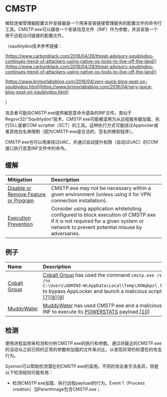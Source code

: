 # CMSTP

微软连接管理器配置文件安装器是一个用来安装链接管理服务的配置文件的命令行工具。CMSTP.exe可以接收一个安装信息文件（INF）作为参数，并且安装一个用于远程访问链接的配置文件。

（squiblydoo技术参考链接：

[https://www.carbonblack.com/2016/04/28/threat-advisory-squiblydoo-continues-trend-of-attackers-using-native-os-tools-to-live-off-the-land/](https://www.carbonblack.com/2016/04/28/threat-advisory-squiblydoo-continues-trend-of-attackers-using-native-os-tools-to-live-off-the-land/)

[https://www.brimorlabsblog.com/2016/04/very-quick-blog-post-on-squiblydoo.html](https://www.brimorlabsblog.com/2016/04/very-quick-blog-post-on-squiblydoo.html)

）

攻击者可能向CMSTP.exe提供被恶意命令感染的INF文件。类似于 Regsvr32/“Squiblydoo”技术，CMSTP.exe可能被滥用为从远程服务器加载、执行DLL或者COM scriptlet（SCT）的工具。这种执行方式可能绕过Applocker或者其他白名单限制（因为CMSTP.exe是合法的、签名的微软程序）。

CMSTP.exe也可以用来绕过UAC，并通过自动提升权限（自动过UAC）的COM接口执行恶意INF文件中的命令。

## 缓解

| Mitigation | Description |
| :--- | :--- |
| [Disable or Remove Feature or Program](https://attack.mitre.org/mitigations/M1042) | CMSTP.exe may not be necessary within a given environment \(unless using it for VPN connection installation\). |
| [Execution Prevention](https://attack.mitre.org/mitigations/M1038) | Consider using application whitelisting configured to block execution of CMSTP.exe if it is not required for a given system or network to prevent potential misuse by adversaries. |

## 例子

| Name | Description |
| :--- | :--- |
| [Cobalt Group](https://attack.mitre.org/groups/G0080) | [Cobalt Group](https://attack.mitre.org/groups/G0080) has used the command `cmstp.exe /s /ns C:\Users\ADMINI~W\AppData\Local\Temp\XKNqbpzl.txt` to bypass AppLocker and launch a malicious script.[\[7\]](https://blog.talosintelligence.com/2018/07/multiple-cobalt-personality-disorder.html)[\[8\]](https://blog.morphisec.com/cobalt-gang-2.0)[\[9\]](https://researchcenter.paloaltonetworks.com/2018/10/unit42-new-techniques-uncover-attribute-cobalt-gang-commodity-builders-infrastructure-revealed/) |
| [MuddyWater](https://attack.mitre.org/groups/G0069) | [MuddyWater](https://attack.mitre.org/groups/G0069) has used CMSTP.exe and a malicious INF to execute its [POWERSTATS](https://attack.mitre.org/software/S0223) payload.[\[10\]](https://www.fireeye.com/blog/threat-research/2018/03/iranian-threat-group-updates-ttps-in-spear-phishing-campaign.html) |

## 检测

使用进程监控来检测和分析CMSTP.exe的执行和参数。通过将最近的CMSTP.exe的活动与之前已知的正常的参数和加载的文件来对比，以发现异常的和潜在的攻击行为。

Sysmon可以帮助检测潜在的CMSTP.exe的滥用。不同的攻击者手法各异，但是以下检测规则可能有用：

* 检测CMSTP.exe加载、执行远程payload的行为。Event 1（Process creation）当ParentImage包含CMSTP.exe；



